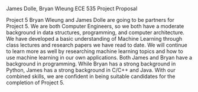 James Dolle, Bryan Wleung
ECE 535
Project Proposal

Project 5
Bryan Wleung and James Dolle are going to be partners for Project 5. 
We are both Computer Engineers, so we both have a moderate background in data structures, programming, and computer architecture.
We have developed a basic understanding of Machine Learning through class lectures and research papers we have read to date.
We will continue to learn more as well by researching machine learning topics and how to use machine learning in our own applications. 
Both James and Bryan have a background in programming. While Bryan has a strong background in Python, James has a strong background in C/C++ and Java.
With our combined skills, we are confident in being suitable candidates for the completion of Project 5.

